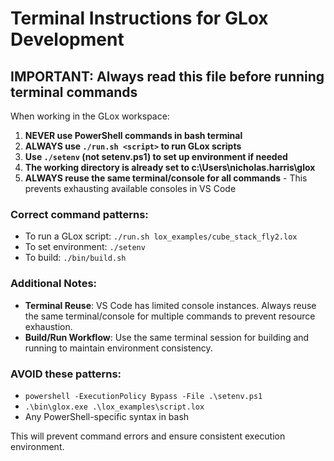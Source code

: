 # Terminal Instructions for GLox Development

## IMPORTANT: Always read this file before running terminal commands

When working in the GLox workspace:

1. **NEVER use PowerShell commands in bash terminal**
2. **ALWAYS use `./run.sh <script>` to run GLox scripts**
3. **Use `./setenv` (not setenv.ps1) to set up environment if needed**
4. **The working directory is already set to c:\Users\nicholas.harris\glox**
5. **ALWAYS reuse the same terminal/console for all commands** - This prevents exhausting available consoles in VS Code

### Correct command patterns:
- To run a GLox script: `./run.sh lox_examples/cube_stack_fly2.lox`
- To set environment: `./setenv`
- To build: `./bin/build.sh`

### Additional Notes:
- **Terminal Reuse**: VS Code has limited console instances. Always reuse the same terminal/console for multiple commands to prevent resource exhaustion.
- **Build/Run Workflow**: Use the same terminal session for building and running to maintain environment consistency.

### AVOID these patterns:
- `powershell -ExecutionPolicy Bypass -File .\setenv.ps1`
- `.\bin\glox.exe .\lox_examples\script.lox`
- Any PowerShell-specific syntax in bash

This will prevent command errors and ensure consistent execution environment.
